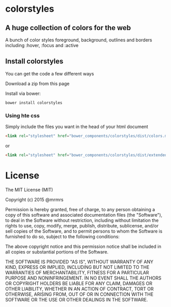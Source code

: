 # colorstyles
## A huge collection of colors for the web
A bunch of color styles foreground, background, outlines and borders including :hover, :focus and :active

## Install colorstyles

You can get the code a few different ways

Download a zip from this page

Install via bower:
```
bower install colorstyles
```

### Using hte css
Simply include the files you want in the head of your html document

```html
<link rel="stylesheet" href="bower_components/colorstyles/dist/colors.min.css">
```

or

```html
<link rel="stylesheet" href="bower_components/colorstyles/dist/extendedColors.min.css">
```

# License

The MIT License (MIT)

Copyright (c) 2015 @mrmrs

Permission is hereby granted, free of charge, to any person obtaining a copy
of this software and associated documentation files (the "Software"), to deal
in the Software without restriction, including without limitation the rights
to use, copy, modify, merge, publish, distribute, sublicense, and/or sell
copies of the Software, and to permit persons to whom the Software is
furnished to do so, subject to the following conditions:

The above copyright notice and this permission notice shall be included in
all copies or substantial portions of the Software.

THE SOFTWARE IS PROVIDED "AS IS", WITHOUT WARRANTY OF ANY KIND, EXPRESS OR
IMPLIED, INCLUDING BUT NOT LIMITED TO THE WARRANTIES OF MERCHANTABILITY,
FITNESS FOR A PARTICULAR PURPOSE AND NONINFRINGEMENT. IN NO EVENT SHALL THE
AUTHORS OR COPYRIGHT HOLDERS BE LIABLE FOR ANY CLAIM, DAMAGES OR OTHER
LIABILITY, WHETHER IN AN ACTION OF CONTRACT, TORT OR OTHERWISE, ARISING FROM,
OUT OF OR IN CONNECTION WITH THE SOFTWARE OR THE USE OR OTHER DEALINGS IN
THE SOFTWARE.